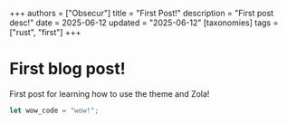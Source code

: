 +++
authors = ["Obsecur"]
title = "First Post!"
description = "First post desc!"
date = 2025-06-12
updated = "2025-06-12"
[taxonomies]
tags = ["rust", "first"]
+++

# First blog post!

First post for learning how to use the theme and Zola!

```rust,name=wow.rs
let wow_code = "wow!";
```
